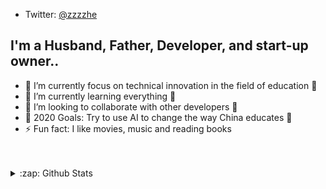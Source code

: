 - Twitter: [@zzzzhe](https://twitter.com/zzzzhe)


## I'm a Husband, Father, Developer, and start-up owner..

- 🔭 I’m currently focus on technical innovation in the field of education 👻
- 🌱 I’m currently learning everything 🤣
- 👯 I’m looking to collaborate with other developers 👀
- 🥅 2020 Goals: Try to use AI to change the way China educates 💪
- ⚡ Fun fact: I like movies, music and reading books

<br />
<br />

<details>
  <summary>:zap: Github Stats</summary>
  <img align="left" alt="Github Stats" src="https://github-readme-stats.codestackr.vercel.app/api?username=xuanhan863&show_icons=true&hide_border=true" />
</details>
